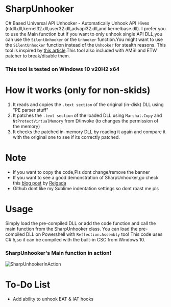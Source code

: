 # SharpUnhooker
C# Based Universal API Unhooker - Automatically Unhook API Hives (ntdll.dll,kernel32.dll,user32.dll,advapi32.dll,and kernelbase.dll).
I prefer you to use the Main function but if you want to only unhook single API DLL,you can use the `SilentUnhooker` or the `Unhooker` function.You might want to use the `SilentUnhooker` function instead of the `Unhooker` for stealth reasons.
This tool is inspired by [this article](https://www.ired.team/offensive-security/defense-evasion/how-to-unhook-a-dll-using-c++).This tool also included with AMSI and ETW patcher to break/disable them.

### This tool is tested on Windows 10 v20H2 x64

# How it works (only for non-skids)
1. It reads and copies the `.text section` of the original (in-disk) DLL using "PE parser stuff"
2. It patches the `.text section` of the loaded DLL using `Marshal.Copy` and `NtProtectVirtualMemory` from D/Invoke (to changes the permission of the memory)
3. It checks the patched in-memory DLL by reading it again and compare it with the original one to see if its correctly patched.

# Note
- If you want to copy the code,Pls dont change/remove the banner
- If you want to see a good demonstration of SharpUnhooker,go check this [blog post](https://roberreigada.github.io/posts/playing_with_an_edr/) by [Reigada](https://github.com/roberreigada)
- Github dont like my Sublime indentation settings so dont roast me pls

# Usage
Simply load the pre-compiled DLL or add the code function and call the main function from the SharpUnhooker class.
You can load the pre-compiled DLL on Powershell with `Reflection.Assembly` too!
This code uses C# 5,so it can be compiled with the built-in CSC from Windows 10.

### SharpUnhooker's Main function in action!
![SharpUnhookerInAction](https://user-images.githubusercontent.com/41237415/125193982-76facc00-e279-11eb-8af0-357c784f2a69.png)


# To-Do List
- Add ability to unhook EAT & IAT hooks
